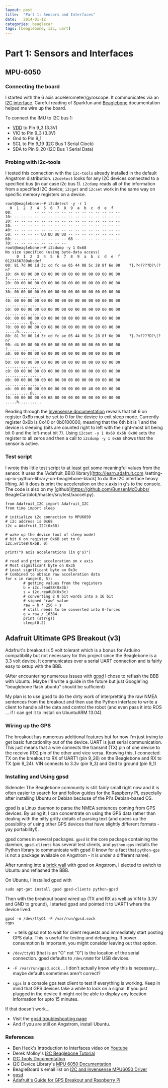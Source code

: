 ```yaml
---
layout: post
title:  "Part 1: Sensors and Interfaces"
date:   2014-01-12
categories: beaglecar
tags: [beaglebone, i2c, uart]
---
```


# Part 1: Sensors and Interfaces

## MPU-6050

### Connecting the board

I started with the 6 axis accelerometer/gyroscope. It communicates via an [I2C
interface](http://youtu.be/nMZJwspSkAc?t=2m57s). Careful reading of Sparkfun
and [Beaglebone](http://elinux.org/File:BeagleBone_p9_pinout.jpg)
documentation helped me wire up the board.

To connect the IMU to I2C bus 1:

  * [VDD](http://en.wikipedia.org/wiki/IC_power_supply_pin) to Pin 9_3 (3.3V)
  * VIO to Pin 9_3 (3.3V)
  * Gnd to Pin 9_1
  * SCL to Pin 9_19 (I2C Bus 1 Serial Clock)
  * SDA to Pin 9_20 (I2C Bus 1 Serial Data)

### Probing with i2c-tools

I tested this connection with the `i2c-tools` already installed in the default
Angstrom distribution. `i2cdetect` looks for any I2C devices connected to a
specified bus (in our case i2c bus 1). `i2cdump` reads all of the information
from a specified I2C device; `i2cget` and `i2cset` work in the same way on
specific memory registers on a device.

    root@beaglebone:~# i2cdetect -y -r 1
      0  1  2  3  4  5  6  7  8  9  a  b  c  d  e  f
    00:          -- -- -- -- -- -- -- -- -- -- -- -- -- 
    10: -- -- -- -- -- -- -- -- -- -- -- -- -- -- -- -- 
    20: -- -- -- -- -- -- -- -- -- -- -- -- -- -- -- -- 
    30: -- -- -- -- -- -- -- -- -- -- -- -- -- -- -- -- 
    40: -- -- -- -- -- -- -- -- -- -- -- -- -- -- -- -- 
    50: -- -- -- -- UU UU UU UU -- -- -- -- -- -- -- -- 
    60: -- -- -- -- -- -- -- -- 68 -- -- -- -- -- -- -- 
    70: -- -- -- -- -- -- -- -- 
    root@beaglebone:~# i2cdump -y 1 0x68
    No size specified (using byte-data access)
         0  1  2  3  4  5  6  7  8  9  a  b  c  d  e  f    0123456789abcdef
    00: 81 7d 00 1d 3c cd fc ae 05 44 08 5c 28 8f 6e 90    ?}.?<????D?\(?n?
    10: d4 00 00 00 00 00 00 00 00 00 00 00 00 00 00 00    ?...............
    20: 00 00 00 00 00 00 00 00 00 00 00 00 00 00 00 00    ................
    30: 00 00 00 00 00 00 00 00 00 00 00 00 00 00 00 00    ................
    40: 00 00 00 00 00 00 00 00 00 00 00 00 00 00 00 00    ................
    50: 00 00 00 00 00 00 00 00 00 00 00 00 00 00 00 00    ................
    60: 00 00 00 00 00 00 00 00 00 00 00 40 00 00 00 00    ...........@....
    70: 00 00 00 00 00 68 00 00 00 00 00 00 00 00 00 00    .....h..........
    80: 81 7d 00 1d 3c cd fc ae 05 44 08 5c 28 8f 6e 90    ?}.?<????D?\(?n?
    90: d4 00 00 00 00 00 00 00 00 00 00 00 00 00 00 00    ?...............
    a0: 00 00 00 00 00 00 00 00 00 00 00 00 00 00 00 00    ................
    b0: 00 00 00 00 00 00 00 00 00 00 00 00 00 00 00 00    ................
    c0: 00 00 00 00 00 00 00 00 00 00 00 00 00 00 00 00    ................
    d0: 00 00 00 00 00 00 00 00 00 00 00 00 00 00 00 00    ................
    e0: 00 00 00 00 00 00 00 00 00 00 00 40 00 00 00 00    ...........@....
    f0: 00 00 00 00 00 68 00 00 00 00 00 00 00 00 00 00    .....h..........
    
Reading through the [Invensense
documentation](http://invensense.com/mems/gyro/documents/RM-MPU-6000A.pdf)
reveals that bit 6 on register 0x6b must be set to 0 for the device to exit
sleep mode. Currently register 0x6b is 0x40 or 0b0100000, meaning that the 6th
bit is 1 and the device is sleeping (bits are counted right to left with the
right-most bit being bit 0 and the left-most bit 7). Using `i2cset -y 1 0x68
0x6b 0x00` sets the register to all zeros and then a call to `i2cdump -y 1
0x68` shows that the sensor is active.

### Test script

I wrote this little test script to at least get some meaningful values from
the sensor. It uses the [Adafruit_BBIO library](http://learn.adafruit.com
/setting-up-io-python-library-on-beaglebone-black) to do the I2C interface
heavy lifting. All it does is print the acceleration on the x axis in g's to
the console. The code is also on my [github](https://github.com/BunsenMcDubbs/
BeagleCar/blob/master/src/test/xaccel.py).

    from Adafruit_I2C import Adafruit_I2C
    from time import sleep
    
    # initialize i2c connection to MPU6050
    # i2c address is 0x68
    i2c = Adafruit_I2C(0x68)
    
    # wake up the device (out of sleep mode)
    # bit 6 on register 0x6B set to 0
    i2c.write8(0x6B, 0)
    
    print("X axis accelerations (in g's)")
    
    # read and print acceleration on x axis
    # Most significant byte on 0x3b
    # Least significant byte on 0x3c
    # Combined to obtain raw acceleration data
    for x in range(0, 5):
            # getting values from the registers
            b = i2c.readS8(0x3b)
            s = i2c.readU8(0x3c)
            # converting 2 8 bit words into a 16 bit
            # signed "raw" value
            raw = b * 256 + s
            # still needs to be converted into G-forces
            g = raw / 16384.
            print (str(g))
            sleep(0.2)

## Adafruit Ultimate GPS Breakout (v3)

Adafruit's breakout is 5 volt tolerant which is a bonus for Arduino
compatibility but not necessary for this project since the Beaglebone is a 3.3
volt device. It communicates over a serial UART connection and is fairly easy 
to setup with the BBB.

(After encountering numerous issues with [gpsd](http://catb.org/gpsd/) I 
chose to reflash the BBB with Ubuntu. Maybe I'll write a guide in the future
but just Google'ing "beaglebone flash ubuntu" should be sufficient)

My plan is to use gpsd to do the dirty work of interpretting the raw NMEA 
sentences from the breakout and then use the Python interface to write a client
to handle all the data and control the robot (and even pass it into ROS ... if
I can get it to install on UbuntuARM 13.04).

### Wiring up the GPS

The breakout has numerous additional features but for now I'm just trying to get
basic funcationlity out of the device. UART is just serial communication.
This just means that a wire connects the transmit (TX) pin of one device to the
receive (RX) pin of the other and vice versa. Knowing this, I connected TX on 
the breakout to RX of UART1 (pin 9_26) on the Beaglebone and RX to TX (pin 
9_24). VIN connects to 3.3v (pin 9_3) and Gnd to ground (pin 9_1)

### Installing and Using gpsd

Sidenote: The Beaglebone community is still fairly small right now and it is
often easier to search for and follow guides for the Raspberry Pi, especially
after installing Ubuntu or Debian because of the Pi's Debian-based OS.

gpsd is a Linux daemon to parse the NMEA sentences coming from GPS devices. 
By using it, I can concentrate on using the GPS data rather than dealing with
the nitty gritty details of parsing text (and opens up the possibility of using
other GPS devices that have slightly different formats - yay portability!).

gpsd comes in several packages. `gpsd` is the core package containing the
daemon, `gpsd-clients` has several test clients, and `python-gps` installs
the Python library to communicate with gpsd (I know for a fact that 
`python-gps` is not a package available on Angstrom - it is under a different
name). 

After running into a [brick wall](http://pastie.org/8597750) with gpsd on
Angstrom, I elected to switch to Ubuntu and reflashed the BBB. 

On Ubuntu, I installed gpsd with

    sudo apt-get install gpsd gpsd-clients python-gpsd

Then with the breakout board wired up (TX and RX as well as VIN to 3.3V and GND
to ground), I started gpsd and pointed it to UART1 where the device lived.

    gpsd -n /dev/ttyO1 -F /var/run/gpsd.sock
    cgps

  * `-n` tells gpsd not to wait for client requests and immediately start
posting GPS data. This is useful for testing and debugging. If power consumption
 is important, you might consider leaving out that option.

  * `/dev/ttyO1` (that is an "O" not "0") is the location of the serial
connection. gpsd defaults to `/dev/USB0` for USB devices.

  * `-F /var/run/gpsd.sock` ... I don't actually know why this is necessary...
maybe defaults sometimes aren't correct?

  * `cgps` is a console gps test client to test if everything is working. Keep 
in mind that GPS devices take a while to lock on a signal. If you just plugged
in the device it might not be able to display any location information for 
upto 15 minutes.

If that doesn't work...

  * Visit the 
[gpsd troubleshooting page](http://www.catb.org/gpsd/troubleshooting.html)
  * And if you are still on Angstrom, install Ubuntu.

### References

  * Ben Heck's Introduction to Interfaces video on [Youtube](http://youtu.be/nMZJwspSkAc?t=2m57s)
  * Derek Molloy's [I2C Beaglebone Tutorial](http://derekmolloy.ie/beaglebone/beaglebone-an-i2c-tutorial-interfacing-to-a-bma180-accelerometer/)
  * [I2C Tools Documentation](http://www.lm-sensors.org/wiki/i2cToolsDocumentation)
  * I2C Device Library's [MPU 6050 Documentation](http://www.i2cdevlib.com/devices/mpu6050)
  * BeagleBoard's email list on [I2C and Invensense MPU6050 Driver](https://groups.google.com/d/topic/beagleboard/hqqecmOjpTU/discussion)
  * [gpsd](http://www.catb.org/gpsd/)
  * [Adafruit's Guide for GPS Breakout and Raspberry Pi](http://learn.adafruit.com/adafruit-ultimate-gps-on-the-raspberry-pi)
